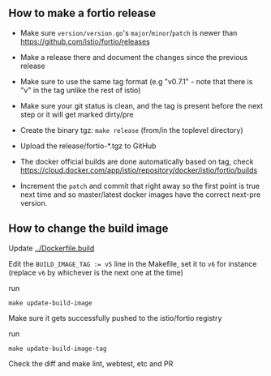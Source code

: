 ## How to make a fortio release

- Make sure `version/version.go`'s `major`/`minor`/`patch` is newer than https://github.com/istio/fortio/releases

- Make a release there and document the changes since the previous release

- Make sure to use the same tag format (e.g "v0.7.1" - note that there is "v" in the tag unlike the rest of istio)

- Make sure your git status is clean, and the tag is present before the next step or it will get marked dirty/pre

- Create the binary tgz: `make release` (from/in the toplevel directory)

- Upload the release/fortio-\*.tgz to GitHub

- The docker official builds are done automatically based on tag, check https://cloud.docker.com/app/istio/repository/docker/istio/fortio/builds

- Increment the `patch` and commit that right away so the first point is true next time and so master/latest docker images have the correct next-pre version.

## How to change the build image

Update [../Dockerfile.build](../Dockerfile.build)

Edit the `BUILD_IMAGE_TAG := v5` line in the Makefile, set it to `v6`
for instance (replace `v6` by whichever is the next one at the time)

run
```
make update-build-image
```

Make sure it gets successfully pushed to the istio/fortio registry

run
```
make update-build-image-tag
```

Check the diff and make lint, webtest, etc and PR
